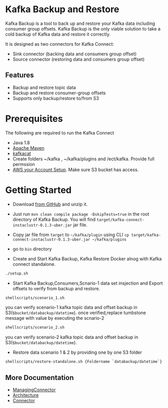 # Kafka Backup and Restore

Kafka Backup is a tool to back up and restore your Kafka data including consumer group offsets. Kafka Backup is the only viable solution to take a cold backup of Kafka data and restore
it correctly.

It is designed as two connectors for Kafka Connect: 

* Sink connector (backing data and consumers group offset) 
* Source connector (restoring data and consumers group offset) 

## Features

* Backup and restore topic data
* Backup and restore consumer-group offsets
* Supports only backup/restore to/from S3

# Prerequisites

The following are required to run the Kafka Connect

* Java 1.8
* [Apache Maven](https://maven.apache.org/install.html)
* [kafkacat](https://github.com/edenhill/kafkacat)
* Create folders ~/kafka , ~/kafka/plugins and /ect/kafka. Provide full permssion 
* [AWS your Account Setup](https://bugcrowd.atlassian.net/wiki/spaces/DEV/pages/80445478/AWS+your+Account+Setup). Make sure S3 bucket has access.

# Getting Started

* Download [from GitHub](https://github.com/bugcrowd/kafka-connect-connectors) and unzip it.
* Just run `mvn clean compile package -DskipTests=true` in the root directory of Kafka Backup. You will find `target/kafka-connect-instaclustr-0.1.3-uber.jar` jar file. 
* Copy jar file from `target` to `~/kafka/plugin` using CLI `cp target/kafka-connect-instaclustr-0.1.3-uber.jar ~/kafka/plugins`
* go to `bin` directory 

* Create and Start Kafka Backup, Kafka Restore Docker alnog with Kafka connect standalone.
```sh
./setup.sh
```
* Start Kafka Backup,Consumers,Scnario-1 data set insjection and Export offsets to verify from backup and restore. 
```sh
shellscripts/scenario_1.sh
```
you can verify scenario-1 kafka topic data and offset backup in S3(`$bucket/databackup/datetime`). 
once verified,replace tumbstone message with value by executing the scnario-2 

```sh
shellscripts/scenario_2.sh
```
you can verify scenario-2 kafka topic data and offset backup in S3(`$bucket/databackup/datetime`). 

* Restore data scenario 1 & 2 by providing one by one S3 folder
```sh
shellscripts/restore-standalone.sh {Foldername `databackup/datetime`}
```

## More Documentation

* [ManagingConnector](ManagingConnector.md)
* [Architecture](Kafka_Backup_Architecture.md)
* [Connector](https://www.instaclustr.com/support/documentation/kafka-connect/pre-built-kafka-connect-plugins/)
